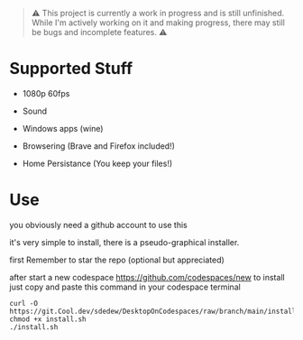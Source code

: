 
> ⚠️ This project is currently a work in progress and is still unfinished. While I'm actively working on it and making progress, there may still be bugs and incomplete features. ⚠️

# Supported Stuff

* 1080p 60fps

* Sound

* Windows apps (wine)

* Browsering (Brave and Firefox included!)

* Home Persistance (You keep your files!)

# Use
you obviously need a github account to use this

it's very simple to install, there is a pseudo-graphical installer.

first Remember to star the repo (optional but appreciated)

after start a new codespace https://github.com/codespaces/new
to install just copy and paste this command in your codespace terminal
```
curl -O https://git.Cool.dev/sdedew/DesktopOnCodespaces/raw/branch/main/install.sh
chmod +x install.sh
./install.sh
